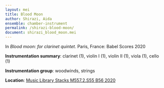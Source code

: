 ```yaml
---
layout: mei
title: Blood Moon 
author: Shirazi, Aida
ensemble: chamber-instrument
permalink: /shirazi-blood-moon/
document: shirazi_blood_moon.mei
---
```


In *Blood moon: for clarinet quintet.* Paris, France: Babel Scores 2020 

**Instrumentation summary**: clarinet (1), violin I (1), violin II (1), viola (1), cello (1)

**Instrumentation group**: woodwinds, strings 

**Location**: <a href="https://tufts.primo.exlibrisgroup.com/permalink/01TUN_INST/1kc9gia/alma991018456863203851" target="_blank">Music Library Stacks M557.2.S55 B56 2020</a>
